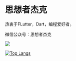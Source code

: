 # 思想者杰克

热衷于FLutter，Dart，编程爱好者。

微信公众号：思想者杰克


<a href="https://github.com/jack0-0wu">
  <img align="left" src="https://github-readme-stats.vercel.app/api?username=jack0-0wu&show_icons=true&count_private=true" />
</a>

</br>

[![Top Langs](https://github-readme-stats.vercel.app/api/top-langs/?username=jack0-0wu&layout=compact)]()


